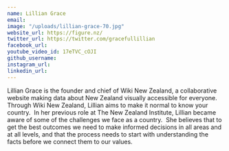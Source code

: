 ```yaml
---
name: Lillian Grace
email: 
image: "/uploads/lillian-grace-70.jpg"
website_url: https://figure.nz/
twitter_url: https://twitter.com/gracefullillian
facebook_url: 
youtube_video_id: 17eTVC_cOJI
github_username: 
instagram_url: 
linkedin_url: 
---
```


Lillian Grace is the founder and chief of Wiki New Zealand, a collaborative website making data about New Zealand visually accessible for everyone.&nbsp; Through Wiki New Zealand, Lillian aims to make it normal to know your country.&nbsp; In her previous role at The New Zealand Institute, Lillian became aware of some of the challenges we face as a country.&nbsp; She believes that to get the best outcomes we need to make informed decisions in all areas and at all levels, and that the process needs to start with understanding the facts before we connect them to our values.
